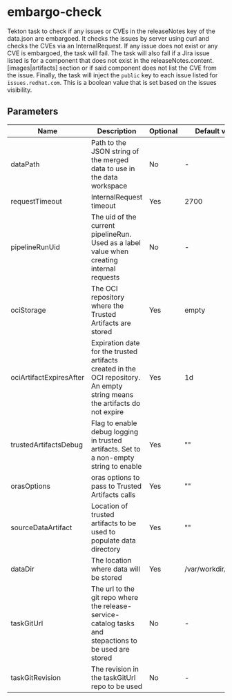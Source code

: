 # embargo-check

Tekton task to check if any issues or CVEs in the releaseNotes key of the data.json are embargoed. It checks the issues by server using curl and checks the CVEs via an InternalRequest. If any issue does not exist or any CVE is embargoed, the task will fail. The task will also fail if a Jira issue listed is for a component that does not exist in the releaseNotes.content.[images|artifacts] section or if said component does not list the CVE from the issue.
Finally, the task will inject the `public` key to each issue listed for `issues.redhat.com`. This is a boolean value that is set based on the issues visibility.

## Parameters

| Name                    | Description                                                                                                                | Optional | Default value        |
|-------------------------|----------------------------------------------------------------------------------------------------------------------------|----------|----------------------|
| dataPath                | Path to the JSON string of the merged data to use in the data workspace                                                    | No       | -                    |
| requestTimeout          | InternalRequest timeout                                                                                                    | Yes      | 2700                 |
| pipelineRunUid          | The uid of the current pipelineRun. Used as a label value when creating internal requests                                  | No       | -                    |
| ociStorage              | The OCI repository where the Trusted Artifacts are stored                                                                  | Yes      | empty                |
| ociArtifactExpiresAfter | Expiration date for the trusted artifacts created in the OCI repository. An empty string means the artifacts do not expire | Yes      | 1d                   |
| trustedArtifactsDebug   | Flag to enable debug logging in trusted artifacts. Set to a non-empty string to enable                                     | Yes      | ""                   |
| orasOptions             | oras options to pass to Trusted Artifacts calls                                                                            | Yes      | ""                   |
| sourceDataArtifact      | Location of trusted artifacts to be used to populate data directory                                                        | Yes      | ""                   |
| dataDir                 | The location where data will be stored                                                                                     | Yes      | /var/workdir/release |
| taskGitUrl              | The url to the git repo where the release-service-catalog tasks and stepactions to be used are stored                      | No       | -                    |
| taskGitRevision         | The revision in the taskGitUrl repo to be used                                                                             | No       | -                    |
